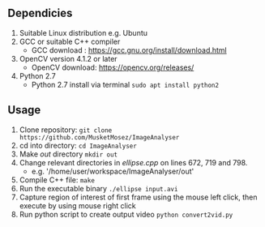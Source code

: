 ## Dependicies

1. Suitable Linux distribution e.g. Ubuntu
2. GCC or suitable C++ compiler
    * GCC download : https://gcc.gnu.org/install/download.html
3. OpenCV version 4.1.2 or later
    *   OpenCV download: https://opencv.org/releases/
4. Python 2.7
    * Python 2.7 install via terminal
        `sudo apt install python2`

## Usage

1. Clone repository:
    `git clone https://github.com/MusketMosez/ImageAnalyser`
2. cd into directory:
    `cd ImageAnalyser`
3. Make _out_ directory
    `mkdir out`
4. Change relevant directories in _ellipse.cpp_ on lines 672, 719 and 798.
   * e.g. '/home/user/workspace/ImageAnalyser/out'
5. Compile C++ file:
    `make`
6. Run the executable binary
    `./ellipse input.avi`
7. Capture region of interest of first frame using the mouse left click, then execute by using mouse right click
8. Run python script to create output video
    `python convert2vid.py`
 
